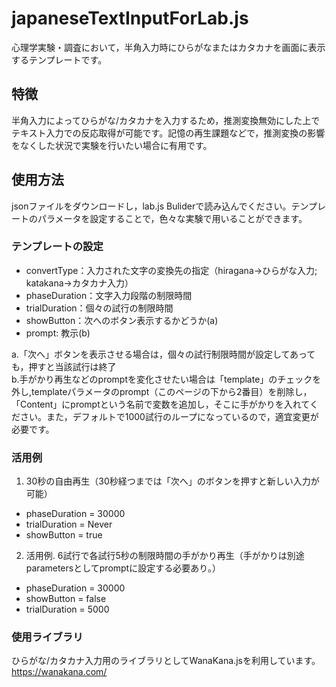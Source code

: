 # japaneseTextInputForLab.js
心理学実験・調査において，半角入力時にひらがなまたはカタカナを画面に表示するテンプレートです。

## 特徴
半角入力によってひらがな/カタカナを入力するため，推測変換無効にした上でテキスト入力での反応取得が可能です。記憶の再生課題などで，推測変換の影響をなくした状況で実験を行いたい場合に有用です。

## 使用方法
jsonファイルをダウンロードし，lab.js Buliderで読み込んでください。テンプレートのパラメータを設定することで，色々な実験で用いることができます。

### テンプレートの設定
 * convertType：入力された文字の変換先の指定（hiragana→ひらがな入力; katakana→カタカナ入力）
 * phaseDuration：文字入力段階の制限時間
 * trialDuration：個々の試行の制限時間
 * showButton：次へのボタン表示するかどうか(a)
 * prompt: 教示(b)


a.「次へ」ボタンを表示させる場合は，個々の試行制限時間が設定してあっても，押すと当該試行は終了    
b.手がかり再生などのpromptを変化させたい場合は「template」のチェックを外し,templateパラメータのprompt（このページの下から2番目）を削除し，「Content」にpromptという名前で変数を追加し，そこに手がかりを入れてください。また，デフォルトで1000試行のループになっているので，適宜変更が必要です。

### 活用例
1. 30秒の自由再生（30秒経つまでは「次へ」のボタンを押すと新しい入力が可能）
 * phaseDuration = 30000
 * trialDuration = Never
 * showButton = true

2. 活用例. 6試行で各試行5秒の制限時間の手がかり再生（手がかりは別途parametersとしてpromptに設定する必要あり。）
 * phaseDuration = 30000
 * showButton = false
 * trialDuration = 5000

### 使用ライブラリ
ひらがな/カタカナ入力用のライブラリとしてWanaKana.jsを利用しています。    
https://wanakana.com/

